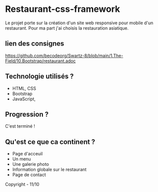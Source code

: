 # Restaurant-css-framework
Le projet porte sur la création d'un site web responsive pour mobile d'un restaurant.
Pour ma part j'ai choisis la restauration asiatique.

## lien des consignes
https://github.com/becodeorg/Swartz-8/blob/main/1.The-Field/10.Bootstrap/restaurant.adoc

## Technologie utilisés ?

+ HTML, CSS
+ Bootstrap
+ JavaScript,

## Progression ?

C'est terminé ! 

## Qu'est ce que ca continent ?

+ Page d'acceuil
+ Un menu
+ Une galerie photo
+ Information globale sur le restaurant
+ Page de contact



Copyright - 11/10





